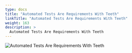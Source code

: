 ```yaml
---
type: docs
title: "Automated Tests Are Requirements With Teeth"
linkTitle: "Automated Tests Are Requirements With Teeth"
weight: 163
description: >
  Automated Tests Are Requirements With Teeth
---
```


![Automated Tests Are Requirements With Teeth](/images/bootcamp-slides/microservices-bootcamp/Slide163.PNG)
